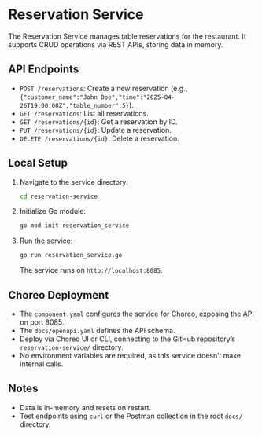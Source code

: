 # Reservation Service

The Reservation Service manages table reservations for the restaurant. It supports CRUD operations via REST APIs, storing data in memory.

## API Endpoints
- `POST /reservations`: Create a new reservation (e.g., `{"customer_name":"John Doe","time":"2025-04-26T19:00:00Z","table_number":5}`).
- `GET /reservations`: List all reservations.
- `GET /reservations/{id}`: Get a reservation by ID.
- `PUT /reservations/{id}`: Update a reservation.
- `DELETE /reservations/{id}`: Delete a reservation.

## Local Setup
1. Navigate to the service directory:
   ```bash
   cd reservation-service
   ```
2. Initialize Go module:
   ```bash
   go mod init reservation_service
   ```
3. Run the service:
   ```bash
   go run reservation_service.go
   ```
   The service runs on `http://localhost:8085`.

## Choreo Deployment
- The `component.yaml` configures the service for Choreo, exposing the API on port 8085.
- The `docs/openapi.yaml` defines the API schema.
- Deploy via Choreo UI or CLI, connecting to the GitHub repository’s `reservation-service/` directory.
- No environment variables are required, as this service doesn’t make internal calls.

## Notes
- Data is in-memory and resets on restart.
- Test endpoints using `curl` or the Postman collection in the root `docs/` directory.